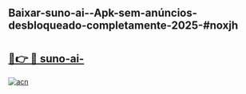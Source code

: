 ## Baixar-suno-ai--Apk-sem-anúncios-desbloqueado-completamente-2025-#noxjh

# <h2><a href="https://ainizakaria.my?title=suno-ai-&ref=20M">🔗👉 🔴 suno-ai-</a></h2>

[![acn](https://github.com/user-attachments/assets/0f9c940e-d8b0-45ae-aac7-cd30a18b3e1c)](https://ainizakaria.my?title=suno-ai-&ref=20M)

